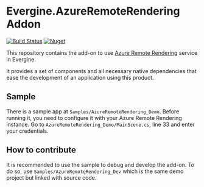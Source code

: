 # Evergine.AzureRemoteRendering Addon

[![Build Status](https://waveengineteam.visualstudio.com/Evergine/_apis/build/status/Add-ons/AzureRemoteRendering/ARR%20CI?branchName=master)](https://waveengineteam.visualstudio.com/Evergine/_build/latest?definitionId=123&branchName=master)
[![Nuget](https://img.shields.io/nuget/v/Evergine.AzureRemoteRendering?logo=nuget)](https://www.nuget.org/packages/Evergine.AzureRemoteRendering)

This repository contains the add-on to use [Azure Remote Rendering](https://azure.microsoft.com/es-es/services/remote-rendering) service in Evergine.

It provides a set of components and all necessary native dependencies that ease the development of an application using this product.

## Sample

There is a sample app at `Samples/AzureRemoteRendering_Demo`. Before running it, you need to configure it with your Azure Remote Rendering instance. Go to `AzureRemoteRendering_Demo/MainScene.cs`, line 33 and enter your credentials.

## How to contribute

It is recommended to use the sample to debug and develop the add-on. To do so, use `Samples/AzureRemoteRendering_Dev` which is the same demo project but linked with source code.
